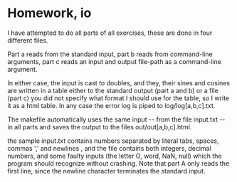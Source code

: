 Homework, io
======
I have attempted to do all parts of all exercises, these are done in four different files.

Part a reads from the standard input, part b reads from command-line arguments, part c reads an input and output file-path as a command-line argument.

In either case, the input is cast to doubles, and they, their sines and cosines are written in a table either to the standard output (part a and b) or a file (part c) you did not specify what format I should use for the table, so I write it as a html table. In any case the error log is piped to log/log[a,b,c].txt.

The makefile automatically uses the same input -- from the file input.txt -- in all parts and saves the output to the files out/out[a,b,c].html.

the sample input.txt contains numbers separated by literal tabs, spaces, commas ',' and newlines , and the file contains both integers, decimal numbers, and some faulty inputs (the letter O, word, NaN, null) which the program should recognize without crashing. Note that part A only reads the first line, since the newline character terminates the standard input.
